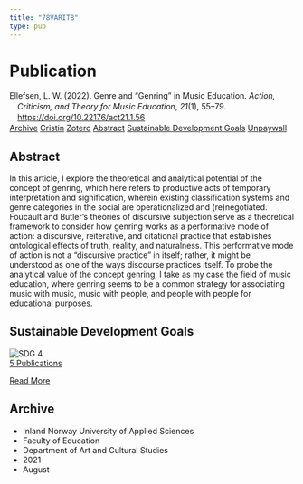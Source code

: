 ```yaml
---
title: "78VARIT8"
type: pub
---
```

<h1>Publication</h1>
<article id="csl-bib-container-78VARIT8" class="csl-bib-container">
  <div class="csl-bib-body" style="line-height: 1.35; padding-left: 1em; text-indent:-1em;">
  <div class="csl-entry">Ellefsen, L. W. (2022). Genre and &#x201C;Genring&#x201D; in Music Education. <i>Action, Criticism, and Theory for Music Education</i>, <i>21</i>(1), 55&#x2013;79. <a href="https://doi.org/10.22176/act21.1.56">https://doi.org/10.22176/act21.1.56</a></div>
</div>
  <div class="csl-bib-buttons">
    <a href="#taxonomy-article-78VARIT8" class="csl-bib-button">Archive</a>
    <a href="https://app.cristin.no/results/show.jsf?id=1929633" alt="Cristin URL" class="csl-bib-button">Cristin</a>
    <a href="http://zotero.org/groups/5402882/items/78VARIT8" alt="Zotero URL" class="csl-bib-button">Zotero</a>
    <a href="#abstract-article-78VARIT8" class="csl-bib-button">Abstract</a>
    <a href="#sdg-article-78VARIT8" class="csl-bib-button">Sustainable Development Goals</a>
    <a href="https://doi.org/10.22176/act21.1.56" class="csl-bib-button">Unpaywall</a>
  </div>
  <div id="csl-bib-meta-container-78VARIT8"></div>
</article>
<div id="csl-bib-meta-78VARIT8" class="csl-bib-meta">
  <article id="abstract-article-78VARIT8" class="abstract-article">
    <h1>Abstract</h1>
    In this article, I explore the theoretical and analytical potential of the concept of genring, which here refers to productive acts of temporary interpretation and signification, wherein existing classification systems and genre categories in the social are operationalized and (re)negotiated. Foucault and Butler’s theories of discursive subjection serve as a theoretical framework to consider how genring works as a performative mode of action: a discursive, reiterative, and citational practice that establishes ontological effects of truth, reality, and naturalness. This performative mode of action is not a “discursive practice” in itself; rather, it might be understood as one of the ways discourse practices itself. To probe the analytical value of the concept genring, I take as my case the field of music education, where genring seems to be a common strategy for associating music with music, music with people, and people with people for educational purposes.
  </article>
  <article id="sdg-article-78VARIT8" class="sdg-article">
    <h1>Sustainable Development Goals</h1>
    <div class="sdg-container"><div id="sdg4" class="sdg"> <img src="{{< params subfolder >}}images/sdg/sdg04_en.png" class="image" alt="SDG 4"> <div class="sdg-overlay"> <a href="{{< params subfolder >}}en/archive/?sdg=4#archive" class="sdg-publication-count"><span>5</span> Publications</a> <p><a href="https://sdgs.un.org/goals/goal4" class="sdg-read-more">Read More</a></p> </div> </div></div>
  </article>
  <article id="taxonomy-article-78VARIT8" class="taxonomy-article">
    <h1>Archive</h1>
    <ul>
      <li>Inland Norway University of Applied Sciences</li>
      <li>Faculty of Education</li>
      <li>Department of Art and Cultural Studies</li>
      <li>2021</li>
      <li>August</li>
    </ul>
  </article>
</div>
